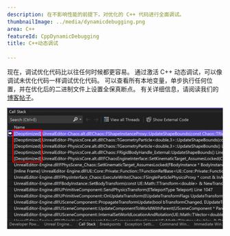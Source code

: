 ```yaml
---
description: 在不影响性能的前提下，对优化的 C++ 代码进行全面调试。
thumbnailImage: ../media/dynamicdebugging.png
area: C++
featureId: CppDynamicDebugging
title: C++动态调试

---
```



现在，调试优化代码比以往任何时候都更容易。 通过激活 C++ 动态调试，可以像调试未优化代码一样调试优化代码。 可以查看所有本地变量，单步执行任何位置，并在优化后的二进制文件上设置全保真断点。 有关详细信息，请阅读我们的[博客帖子](https://aka.ms/dynamicdebugging)。

![C++动态调试](../media/dynamicdebugging.png)
